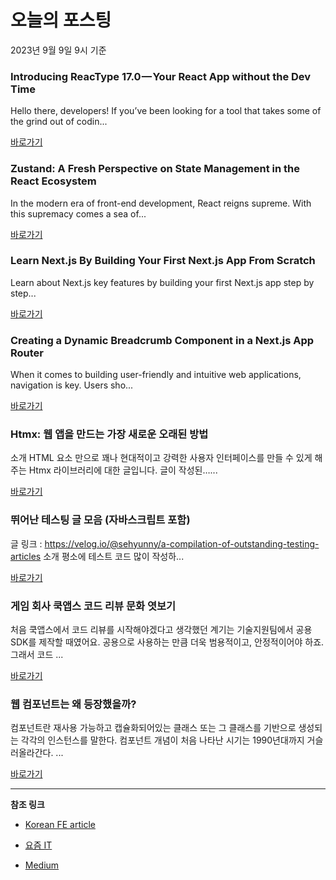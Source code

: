 # 오늘의 포스팅 
2023년 9월 9일 9시 기준 

### Introducing ReacType 17.0 — Your React App without the Dev Time 

 Hello there, developers! If you’ve been looking for a tool that takes some of the grind out of codin... 

 [바로가기](https://medium.com/@martinsvictor287/introducing-reactype-17-0-your-react-app-without-the-dev-time-e995f2bade6c?responsesOpen=true&sortBy=REVERSE_CHRON&source=topic_portal_recommended_stories---------0-84----------typescript----------fec8af40_0e4a_456f_9cd4_0b1a5611c2d0-------) 

### Zustand: A Fresh Perspective on State Management in the React Ecosystem 

 In the modern era of front-end development, React reigns supreme. With this supremacy comes a sea of... 

 [바로가기](https://medium.com/gravel-engineering/zustand-a-fresh-perspective-on-state-management-in-the-react-ecosystem-339c12b69e0?responsesOpen=true&sortBy=REVERSE_CHRON&source=topic_portal_recommended_stories---------0-84----------frontend----------51d62ba6_fc4b_4ade_83b1_8c92925b05ba-------) 

### Learn Next.js By Building Your First Next.js App From Scratch 

 Learn about Next.js key features by building your first Next.js app step by step... 

 [바로가기](https://medium.com/gitconnected/learn-next-js-by-building-your-first-next-js-app-from-scratch-8ec7cc93a9cb?responsesOpen=true&sortBy=REVERSE_CHRON&source=topic_portal_recommended_stories---------0-107----------reactjs----------37c39293_ef47_41ab_b23a_b6f2ed791393-------) 

### Creating a Dynamic Breadcrumb Component in a Next.js App Router 

 When it comes to building user-friendly and intuitive web applications, navigation is key. Users sho... 

 [바로가기](https://medium.com/@kcabading/creating-a-breadcrumb-component-in-a-next-js-app-router-a0ea24cdb91a?responsesOpen=true&sortBy=REVERSE_CHRON&source=topic_portal_recommended_stories---------0-84----------nextjs----------6bb58b0d_2ea3_492b_93c8_aca2453f9b83-------) 

###  Htmx: 웹 앱을 만드는 가장 새로운 오래된 방법 

 소개 HTML 요소 만으로 꽤나 현대적이고 강력한 사용자 인터페이스를 만들 수 있게 해주는 Htmx 라이브러리에 대한 글입니다. 글이 작성된…... 

 [바로가기](https://kofearticle.substack.com/p/korean-fe-article-htmx) 

###  뛰어난 테스팅 글 모음 (자바스크립트 포함) 

 글 링크 : https://velog.io/@sehyunny/a-compilation-of-outstanding-testing-articles 소개 평소에 테스트 코드 많이 작성하... 

 [바로가기](https://kofearticle.substack.com/p/korean-fe-article-d6d) 

### 게임 회사 쿡앱스 코드 리뷰 문화 엿보기 

 처음 쿡앱스에서 코드 리뷰를 시작해야겠다고 생각했던 계기는 기술지원팀에서 공용 SDK를 제작할 때였어요. 공용으로 사용하는 만큼 더욱 범용적이고, 안정적이어야 하죠. 그래서 코드 ... 

 [바로가기](https://yozm.wishket.com/magazine/detail/2219/) 

### 웹 컴포넌트는 왜 등장했을까? 

 컴포넌트란 재사용 가능하고 캡슐화되어있는 클래스 또는 그 클래스를 기반으로 생성되는 각각의 인스턴스를 말한다. 컴포넌트 개념이 처음 나타난 시기는 1990년대까지 거슬러올라간다. ... 

 [바로가기](https://yozm.wishket.com/magazine/detail/2217/) 

---

**참조 링크**

- [Korean FE article](https://kofearticle.substack.com) 

- [요즘 IT](https://yozm.wishket.com/magazine) 

- [Medium](https://medium.com) 

